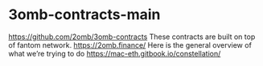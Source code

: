 # 3omb-contracts-main

https://github.com/2omb/3omb-contracts
These contracts are built on top of fantom network.
https://2omb.finance/
Here is the general overview of what we’re trying to do
https://mac-eth.gitbook.io/constellation/